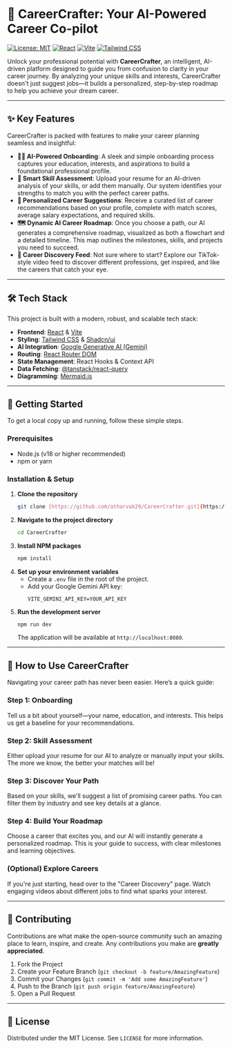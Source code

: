 # 🚀 CareerCrafter: Your AI-Powered Career Co-pilot

[![License: MIT](https://img.shields.io/badge/License-MIT-yellow.svg)](https://opensource.org/licenses/MIT)
[![React](https://img.shields.io/badge/React-20232A?style=for-the-badge&logo=react&logoColor=61DAFB)](https://reactjs.org/)
[![Vite](https://img.shields.io/badge/Vite-B73BFE?style=for-the-badge&logo=vite&logoColor=FFD62E)](https://vitejs.dev/)
[![Tailwind CSS](https://img.shields.io/badge/Tailwind_CSS-38B2AC?style=for-the-badge&logo=tailwind-css&logoColor=white)](https://tailwindcss.com/)

Unlock your professional potential with **CareerCrafter**, an intelligent, AI-driven platform designed to guide you from confusion to clarity in your career journey. By analyzing your unique skills and interests, CareerCrafter doesn't just suggest jobs—it builds a personalized, step-by-step roadmap to help you achieve your dream career.



---

## ✨ Key Features

CareerCrafter is packed with features to make your career planning seamless and insightful:

* **🧑‍💻 AI-Powered Onboarding**: A sleek and simple onboarding process captures your education, interests, and aspirations to build a foundational professional profile.
* **📄 Smart Skill Assessment**: Upload your resume for an AI-driven analysis of your skills, or add them manually. Our system identifies your strengths to match you with the perfect career paths.
* **🎯 Personalized Career Suggestions**: Receive a curated list of career recommendations based on your profile, complete with match scores, average salary expectations, and required skills.
* **🗺️ Dynamic AI Career Roadmap**: Once you choose a path, our AI generates a comprehensive roadmap, visualized as both a flowchart and a detailed timeline. This map outlines the milestones, skills, and projects you need to succeed.
* **🧭 Career Discovery Feed**: Not sure where to start? Explore our TikTok-style video feed to discover different professions, get inspired, and like the careers that catch your eye.



---

## 🛠️ Tech Stack

This project is built with a modern, robust, and scalable tech stack:

* **Frontend**: [React](https://reactjs.org/) & [Vite](https://vitejs.dev/)
* **Styling**: [Tailwind CSS](https://tailwindcss.com/) & [Shadcn/ui](https://ui.shadcn.com/)
* **AI Integration**: [Google Generative AI (Gemini)](https://ai.google.dev/)
* **Routing**: [React Router DOM](https://reactrouter.com/)
* **State Management**: React Hooks & Context API
* **Data Fetching**: [@tanstack/react-query](https://tanstack.com/query/latest)
* **Diagramming**: [Mermaid.js](https://mermaid-js.github.io/mermaid/#/)

---

## 🏁 Getting Started

To get a local copy up and running, follow these simple steps.

### **Prerequisites**

* Node.js (v18 or higher recommended)
* npm or yarn

### **Installation & Setup**

1.  **Clone the repository**
    ```sh
    git clone [https://github.com/atharvak29/CareerCrafter.git](https://github.com/atharvak29/CareerCrafter.git)
    ```
2.  **Navigate to the project directory**
    ```sh
    cd CareerCrafter
    ```
3.  **Install NPM packages**
    ```sh
    npm install
    ```
4.  **Set up your environment variables**
    * Create a `.env` file in the root of the project.
    * Add your Google Gemini API key:
        ```
        VITE_GEMINI_API_KEY=YOUR_API_KEY
        ```
5.  **Run the development server**
    ```sh
    npm run dev
    ```
    The application will be available at `http://localhost:8080`.

---

## 📖 How to Use CareerCrafter

Navigating your career path has never been easier. Here’s a quick guide:

### **Step 1: Onboarding**
Tell us a bit about yourself—your name, education, and interests. This helps us get a baseline for your recommendations.



### **Step 2: Skill Assessment**
Either upload your resume for our AI to analyze or manually input your skills. The more we know, the better your matches will be!

### **Step 3: Discover Your Path**
Based on your skills, we'll suggest a list of promising career paths. You can filter them by industry and see key details at a glance.



### **Step 4: Build Your Roadmap**
Choose a career that excites you, and our AI will instantly generate a personalized roadmap. This is your guide to success, with clear milestones and learning objectives.

### **(Optional) Explore Careers**
If you're just starting, head over to the "Career Discovery" page. Watch engaging videos about different jobs to find what sparks your interest.

---

## 🤝 Contributing

Contributions are what make the open-source community such an amazing place to learn, inspire, and create. Any contributions you make are **greatly appreciated**.

1.  Fork the Project
2.  Create your Feature Branch (`git checkout -b feature/AmazingFeature`)
3.  Commit your Changes (`git commit -m 'Add some AmazingFeature'`)
4.  Push to the Branch (`git push origin feature/AmazingFeature`)
5.  Open a Pull Request

---

## 📜 License

Distributed under the MIT License. See `LICENSE` for more information.
